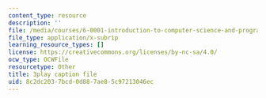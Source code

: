 ```yaml
---
content_type: resource
description: ''
file: /media/courses/6-0001-introduction-to-computer-science-and-programming-in-python-fall-2016/8c2dc2037bcd0d887ae85c97213046ec_FKp-6sojt9A.srt
file_type: application/x-subrip
learning_resource_types: []
license: https://creativecommons.org/licenses/by-nc-sa/4.0/
ocw_type: OCWFile
resourcetype: Other
title: 3play caption file
uid: 8c2dc203-7bcd-0d88-7ae8-5c97213046ec
---
```

